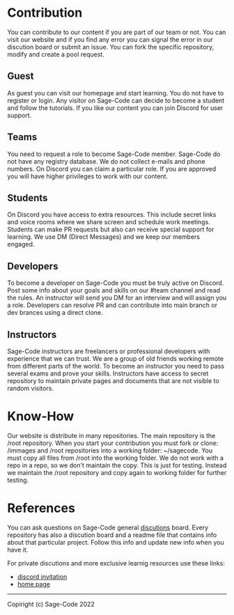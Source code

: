 # Contribution

You can contribute to our content if you are part of our team or not. You can visit our website and if you find any error you can signal the error in our discution board or submit an issue. You can fork the specific repository, modify and create a pool request.

## Guest

As guest you can visit our homepage and start learning. You do not have to register or login. Any visitor on Sage-Code can decide to become a student and follow the tutorials. If you like our content you can join Discord for user support. 

## Teams

You need to request a role to become Sage-Code member. Sage-Code do not have any registry database. We do not collect e-mails and phone numbers. On Discord you can claim a particular role. If you are approved you will have higher privileges to work with our content.

## Students

On Discord you have access to extra resources. This include secret links and voice rooms where we share screen and schedule work meetings. Students can make PR requests but also can receive special support for learning. We use DM (Direct Messages) and we keep our members engaged.

## Developers
To become a developer on Sage-Code you must be truly active on Discord. Post some info about your goals and skills on our #team channel and read the rules. An instructor will send you DM for an interview and will assign you a role. Developers can resolve PR and can contribute into main branch or dev brances using a direct clone.

## Instructors
Sage-Code instructors are freelancers or professional developers with experience that we can trust. We are a group of old friends working remote from different parts of the world. To become an instructor you need to pass several exams and prove your skills. Instructors have access to secret repository to maintain private pages and documents that are not visible to random visitors.

# Know-How

Our website is distribute in many repositories. The main repository is the /root repository. When you start your contribution you must fork or clone: /immages and /root repositories into a working folder: ~/sagecode. You must copy all files from /root into the working folder. We do not work with a repo in a repo, so we don't maintain the copy. This is just for testing. Instead we maintain the /root repository and copy again to working folder for further testing. 


# References

You can ask questions on Sage-Code general [discutions](https://github.com/orgs/sage-code/discussions) board. Every repository has also a discution board and a readme file that contains info about that particular project. Follow this info and update new info when you have it.

For private discutions and more exclusive learnig resources use these links:

* [discord invitation](https://discord.gg/fAEHfw8T)
* [home page](https://sagecode.net)

----
Copiright (c) Sage-Code 2022


